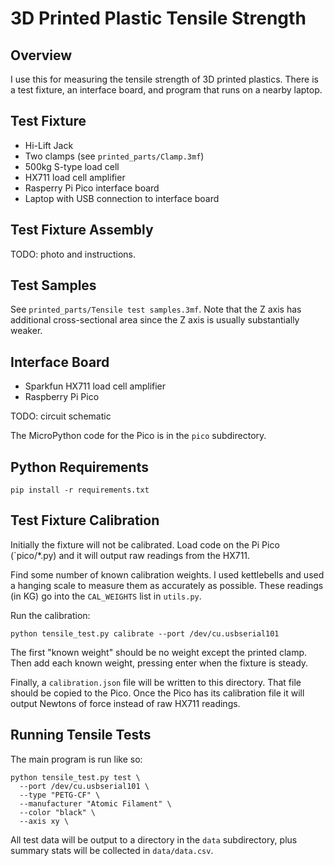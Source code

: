 # 3D Printed Plastic Tensile Strength

## Overview

I use this for measuring the tensile strength of 3D printed plastics.
There is a test fixture, an interface board, and program that runs on
a nearby laptop.

## Test Fixture

- Hi-Lift Jack
- Two clamps (see `printed_parts/Clamp.3mf`)
- 500kg S-type load cell
- HX711 load cell amplifier
- Rasperry Pi Pico interface board
- Laptop with USB connection to interface board

## Test Fixture Assembly

TODO: photo and instructions.

## Test Samples

See `printed_parts/Tensile test samples.3mf`. Note that the Z axis has
additional cross-sectional area since the Z axis is usually
substantially weaker.

## Interface Board

- Sparkfun HX711 load cell amplifier
- Raspberry Pi Pico

TODO: circuit schematic

The MicroPython code for the Pico is in the `pico` subdirectory.

## Python Requirements

    pip install -r requirements.txt

## Test Fixture Calibration

Initially the fixture will not be calibrated. Load code on the Pi Pico
(`pico/*.py) and it will output raw readings from the HX711.

Find some number of known calibration weights. I used kettlebells and
used a hanging scale to measure them as accurately as possible. These
readings (in KG) go into the `CAL_WEIGHTS` list in `utils.py`.

Run the calibration:

    python tensile_test.py calibrate --port /dev/cu.usbserial101

The first "known weight" should be no weight except the printed clamp.
Then add each known weight, pressing enter when the fixture is steady.

Finally, a `calibration.json` file will be written to this directory.
That file should be copied to the Pico. Once the Pico has its
calibration file it will output Newtons of force instead of raw HX711
readings.

## Running Tensile Tests

The main program is run like so:

    python tensile_test.py test \
      --port /dev/cu.usbserial101 \
      --type "PETG-CF" \
      --manufacturer "Atomic Filament" \
      --color "black" \
      --axis xy \

All test data will be output to a directory in the `data`
subdirectory, plus summary stats will be collected in `data/data.csv`.
